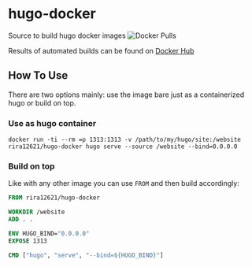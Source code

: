# hugo-docker
Source to build hugo docker images
![Docker Pulls](https://img.shields.io/docker/pulls/rira12621/hugo-docker)



Results of automated builds can be found on [Docker Hub](https://hub.docker.com/r/rira12621/hugo-docker)


## How To Use

There are two options mainly: use the image bare just as a containerized hugo or
build on top.

### Use as hugo container

`docker run -ti --rm =p 1313:1313 -v /path/to/my/hugo/site:/website rira12621/hugo-docker hugo serve --source /website --bind=0.0.0.0`


### Build on top

Like with any other image you can use `FROM` and then build accordingly:

```dockerfile
FROM rira12621/hugo-docker

WORKDIR /website
ADD . .

ENV HUGO_BIND="0.0.0.0"
EXPOSE 1313

CMD ["hugo", "serve", "--bind=${HUGO_BIND}"]

```


